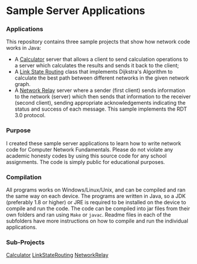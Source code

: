 # Sample Server Applications
### Applications
This repository contains three sample projects that show how network code works in Java:
- A [Calculator](/Calculator/) server that allows a client to send calculation operations to a server which calculates
the results and sends it back to the client;
- A [Link State Routing](/LinkStateRouting/) class that implements Dijkstra's Algorithm to calculate the best path between different networks in the given network graph.
- A [Network Relay](/NetworkRelay/) server where a sender (first client) sends information to the network (server) 
which then sends that information to the receiver (second client), sending appropriate acknowledgements
indicating the status and success of each message. This sample implements the RDT 3.0 protocol.

### Purpose
I created these sample server applications to learn how to write network code for Computer Network Fundamentals.
Please do not violate any academic honesty codes by using this source code for any school assignments.
The code is simply public for educational purposes.

### Compilation 
All programs works on Windows/Linux/Unix, and can be compiled and ran the same way on each device. 
The programs are written in Java, so a JDK (preferably 1.8 or higher) or JRE is required to be installed on the 
device to compile and run the code. The code can be compiled into jar files from their own folders 
and ran using `Make` or `javac`. Readme files in each of the subfolders have more instructions on how to compile
and run the individual applications.

### Sub-Projects
[Calculator](/Calculator/README.md)
[LinkStateRouting](/LinkStateRouting/README.md)
[NetworkRelay](/NetworkRelay/README.md)